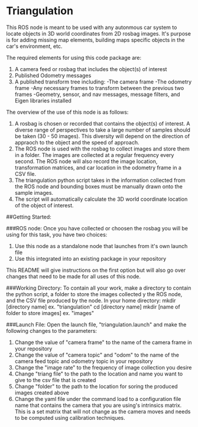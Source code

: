 # Triangulation

This ROS node is meant to be used with any autonmous car system to locate objects in 3D world coordinates from 2D rosbag images. It's purpose is for adding missing map elements, building maps specific objects in the car's environment, etc. 

The required elements for using this code package are:
1. A camera feed or rosbag that includes the object(s) of interest
2. Published Odometry messages
3. A published transform tree including:
   -The camera frame 
   -The odometry frame
   -Any necessary frames to transform between the previous two frames
   -Geometry, sensor, and nav messages, message filters, and Eigen libraries installed 

The overview of the use of this node is as follows:
1. A rosbag is chosen or recorded that contains the object(s) of interest. A diverse range of perspectives to take a large number of samples should be taken (30 - 50 images). This diversity will depend on the direction of appraoch to the object and the speed of approach. 
2. The ROS node is used with the rosbag to collect images and store them in a folder. The images are collected at a regular frequency every second. The ROS node will also record the image location, transformation matrices, and car location in the odometry frame in a CSV file. 
3. The triangulation python script takes in the information collected from the ROS node and bounding boxes must be manually drawn onto the sample images. 
4. The script will automatically calculate the 3D world coordinate location of the object of interest. 

##Getting Started:

###ROS node:
Once you have collected or choosen the rosbag you will be using for this task, you have two choices: 
1. Use this node as a standalone node that launches from it's own launch file 
2. Use this integrated into an existing package in your repository 

This README will give instructions on the first option but will also go over changes that need to be made for all uses of this node.

###Working Directory:
To contain all your work, make a directory to contain the python script, a folder to store the images collected y the ROS node, and the CSV file produced by the node. 
In your home directory:
mkdir [directory name] ex. "triangulation"
cd [directory name]
mkdir [name of folder to store images] ex. "images" 

###Launch File:
Open the launch file, "triangulation.launch" and make the following changes to the parameters:
1. Change the value of "camera frame" to the name of the camera frame in your repository 
2. Change the value of "camera topic" and "odom" to the name of the camera feed topic and odometry topic in your repository 
3. Change the "image rate" to the frequency of image collection you desire
4. Change "triang file"  to the path to the location and name you want to give to the csv file that is created
5. Change "folder" to the path to the location for soring the produced images created above
6. Change the yaml file under the command load to a configuration file name that contains the camera that you are using's intrinsics matrix. This is a set matrix that will not change as the camera moves and needs to be computed using calibration techniques. 






  
